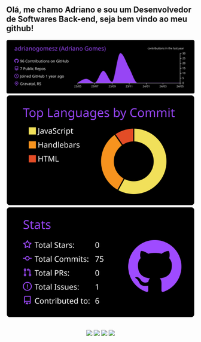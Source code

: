 ## Olá, me chamo Adriano e sou um Desenvolvedor de Softwares Back-end, seja bem vindo ao meu github!
  
  ![](https://raw.githubusercontent.com/adrianogomesz/adrianogomesz/main/profile-summary-card-output/midnight_purple/0-profile-details.svg)
  ![](https://raw.githubusercontent.com/adrianogomesz/adrianogomesz/main/profile-summary-card-output/midnight_purple/2-most-commit-language.svg) ![](https://raw.githubusercontent.com/adrianogomesz/adrianogomesz/main/profile-summary-card-output/midnight_purple/3-stats.svg)

##

<p align="center"> 
  <a href="https://instagram.com/akagomesx" target="_blank"><img src="https://img.shields.io/badge/-Instagram-%23E4405F?style=for-the-badge&logo=instagram&logoColor=white" target="_blank"></a>  
 	<a href="https://www.twitch.tv/dedezinn10" target="_blank"><img src="https://img.shields.io/badge/Twitch-9146FF?style=for-the-badge&logo=twitch&logoColor=white" target="_blank"></a>
  <a href = "adrianodede76@gmail.com"><img src="https://img.shields.io/badge/-Gmail-%23333?style=for-the-badge&logo=gmail&logoColor=white" target="_blank"></a>
  <a href="https://www.linkedin.com/in/adrianogomesz" target="_blank"><img src="https://img.shields.io/badge/-LinkedIn-%230077B5?style=for-the-badge&logo=linkedin&logoColor=white" target="_blank"></a>
  
</p>



  
